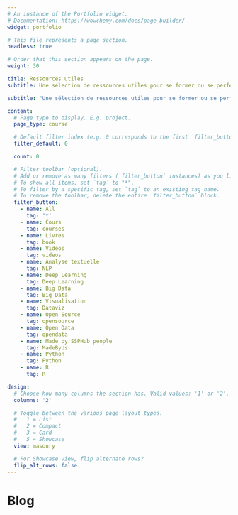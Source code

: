 ```yaml
---
# An instance of the Portfolio widget.
# Documentation: https://wowchemy.com/docs/page-builder/
widget: portfolio

# This file represents a page section.
headless: true

# Order that this section appears on the page.
weight: 30

title: Ressources utiles
subtitle: Une sélection de ressources utiles pour se former ou se perfectionner à la data-science

subtitle: "Une sélection de ressources utiles pour se former ou se perfectionner à la data-science"

content:
  # Page type to display. E.g. project.
  page_type: course

  # Default filter index (e.g. 0 corresponds to the first `filter_button` instance below).
  filter_default: 0

  count: 0

  # Filter toolbar (optional).
  # Add or remove as many filters (`filter_button` instances) as you like.
  # To show all items, set `tag` to "*".
  # To filter by a specific tag, set `tag` to an existing tag name.
  # To remove the toolbar, delete the entire `filter_button` block.
  filter_button:
    - name: All
      tag: '*'
    - name: Cours
      tag: courses
    - name: Livres
      tag: book
    - name: Vidéos
      tag: videos
    - name: Analyse textuelle
      tag: NLP
    - name: Deep Learning
      tag: Deep Learning
    - name: Big Data
      tag: Big Data
    - name: Visualisation
      tag: Dataviz
    - name: Open Source
      tag: opensource
    - name: Open Data
      tag: opendata
    - name: Made by SSPHub people
      tag: MadeByUs
    - name: Python
      tag: Python
    - name: R
      tag: R

design:
  # Choose how many columns the section has. Valid values: '1' or '2'.
  columns: '2'

  # Toggle between the various page layout types.
  #   1 = List
  #   2 = Compact
  #   3 = Card
  #   5 = Showcase
  view: masonry

  # For Showcase view, flip alternate rows?
  flip_alt_rows: false
---
```



# Blog
